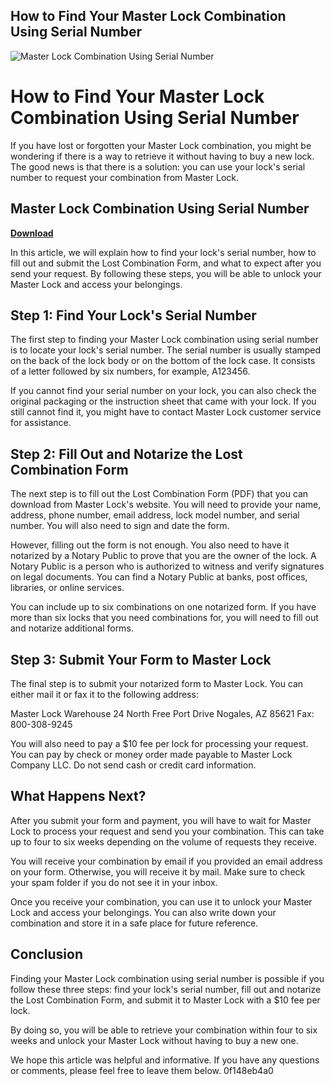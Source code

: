 ## How to Find Your Master Lock Combination Using Serial Number

 
![Master Lock Combination Using Serial Number](https://www.wikihow.com/images/thumb/8/89/Crack-a-%22Master-Lock%22-Combination-Lock-Step-1-Version-4.jpg/v4-460px-Crack-a-%22Master-Lock%22-Combination-Lock-Step-1-Version-4.jpg.webp)

 
# How to Find Your Master Lock Combination Using Serial Number
 
If you have lost or forgotten your Master Lock combination, you might be wondering if there is a way to retrieve it without having to buy a new lock. The good news is that there is a solution: you can use your lock's serial number to request your combination from Master Lock.
 
## Master Lock Combination Using Serial Number


[**Download**](https://www.google.com/url?q=https%3A%2F%2Furllio.com%2F2tL7J0&sa=D&sntz=1&usg=AOvVaw0qDsSzneKEP5O2aClkuNlA)

 
In this article, we will explain how to find your lock's serial number, how to fill out and submit the Lost Combination Form, and what to expect after you send your request. By following these steps, you will be able to unlock your Master Lock and access your belongings.
  
## Step 1: Find Your Lock's Serial Number
 
The first step to finding your Master Lock combination using serial number is to locate your lock's serial number. The serial number is usually stamped on the back of the lock body or on the bottom of the lock case. It consists of a letter followed by six numbers, for example, A123456.
 
If you cannot find your serial number on your lock, you can also check the original packaging or the instruction sheet that came with your lock. If you still cannot find it, you might have to contact Master Lock customer service for assistance.
  
## Step 2: Fill Out and Notarize the Lost Combination Form
 
The next step is to fill out the Lost Combination Form (PDF) that you can download from Master Lock's website. You will need to provide your name, address, phone number, email address, lock model number, and serial number. You will also need to sign and date the form.
 
However, filling out the form is not enough. You also need to have it notarized by a Notary Public to prove that you are the owner of the lock. A Notary Public is a person who is authorized to witness and verify signatures on legal documents. You can find a Notary Public at banks, post offices, libraries, or online services.
 
You can include up to six combinations on one notarized form. If you have more than six locks that you need combinations for, you will need to fill out and notarize additional forms.
  
## Step 3: Submit Your Form to Master Lock
 
The final step is to submit your notarized form to Master Lock. You can either mail it or fax it to the following address:
 
Master Lock Warehouse
 24 North Free Port Drive
 Nogales, AZ 85621
 Fax: 800-308-9245
 
You will also need to pay a $10 fee per lock for processing your request. You can pay by check or money order made payable to Master Lock Company LLC. Do not send cash or credit card information.
  
## What Happens Next?
 
After you submit your form and payment, you will have to wait for Master Lock to process your request and send you your combination. This can take up to four to six weeks depending on the volume of requests they receive.
 
You will receive your combination by email if you provided an email address on your form. Otherwise, you will receive it by mail. Make sure to check your spam folder if you do not see it in your inbox.
 
Once you receive your combination, you can use it to unlock your Master Lock and access your belongings. You can also write down your combination and store it in a safe place for future reference.
  
## Conclusion
 
Finding your Master Lock combination using serial number is possible if you follow these three steps: find your lock's serial number, fill out and notarize the Lost Combination Form, and submit it to Master Lock with a $10 fee per lock.
 
By doing so, you will be able to retrieve your combination within four to six weeks and unlock your Master Lock without having to buy a new one.
 
We hope this article was helpful and informative. If you have any questions or comments, please feel free to leave them below.
 0f148eb4a0
